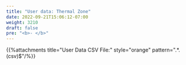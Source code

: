 ```yaml
---
title: "User data: Thermal Zone"
date: 2022-09-21T15:06:12-07:00
weight: 3210
draft: false
pre: "<b>- </b>"
---
```


{{%attachments title="User Data CSV File:" style="orange" pattern=".*\.(csv)$"/%}}
